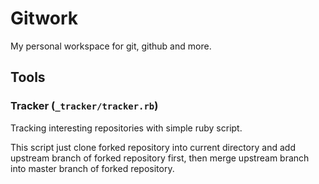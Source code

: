 # Gitwork

My personal workspace for git, github and more.

## Tools

### Tracker (`_tracker/tracker.rb`)

Tracking interesting repositories with simple ruby script.

This script just clone forked repository into current directory and add
upstream branch of forked repository first, then merge upstream branch
into master branch of forked repository.


